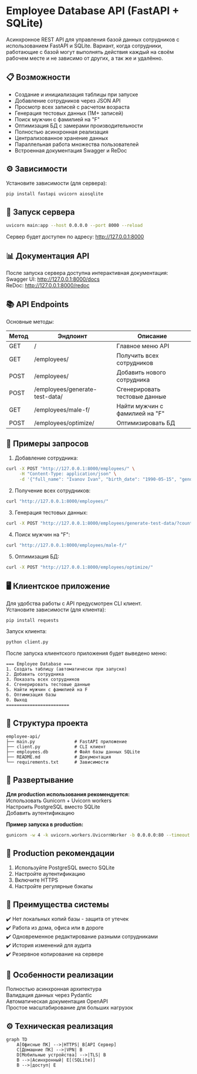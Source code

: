 # Employee Database API (FastAPI + SQLite)

Асинхронное REST API для управления базой данных сотрудников с использованием FastAPI и SQLite. Вариант, когда сотрудники, работающие с базой могут выполнять действия каждый на своём рабочем месте и не зависимо от других, а так же и удалённо.  

## 📋 Возможности
- Создание и инициализация таблицы при запуске  
- Добавление сотрудников через JSON API  
- Просмотр всех записей с расчетом возраста  
- Генерация тестовых данных (1M+ записей)  
- Поиск мужчин с фамилией на "F"  
- Оптимизация БД с замерами производительности  
- Полностью асинхронная реализация  
- Централизованное хранение данных  
- Параллельная работа множества пользователей  
- Встроенная документация Swagger и ReDoc  

## ⚙️ Зависимости
Установите зависимости (для сервера):
```bash
pip install fastapi uvicorn aiosqlite
```

## 🚀 Запуск сервера
```bash
uvicorn main:app --host 0.0.0.0 --port 8000 --reload
```
Сервер будет доступен по адресу: http://127.0.0.1:8000


## 📊 Документация API
После запуска сервера доступна интерактивная документация:  
Swagger UI: http://127.0.0.1:8000/docs  
ReDoc: http://127.0.0.1:8000/redoc  


## 📚 API Endpoints
Основные методы:

| Метод | Эндпоинт                       | Описание                       |
|-------|--------------------------------|--------------------------------|
| GET   | /                              | Главное меню API               |
| GET   | /employees/                    | Получить всех сотрудников      |
| POST  | /employees/                    | Добавить нового сотрудника     |
| POST  | /employees/generate-test-data/ | Сгенерировать тестовые данные  |
| GET   | /employees/male-f/             | Найти мужчин с фамилией на "F" |
| POST  | /employees/optimize/           | Оптимизировать БД              |


## 📌 Примеры запросов
1. Добавление сотрудника:
```bash
curl -X POST "http://127.0.0.1:8000/employees/" \
     -H "Content-Type: application/json" \
     -d '{"full_name": "Ivanov Ivan", "birth_date": "1990-05-15", "gender": "M"}'
```

2. Получение всех сотрудников:
```bash
curl "http://127.0.0.1:8000/employees/"
```

3. Генерация тестовых данных:
```bash
curl -X POST "http://127.0.0.1:8000/employees/generate-test-data/?count=1000000&special=100"
```

4. Поиск мужчин на "F":
```bash
curl "http://127.0.0.1:8000/employees/male-f/"
```

5. Оптимизация БД:
```bash
curl -X POST "http://127.0.0.1:8000/employees/optimize/"
```

## 🖥️ Клиентское приложение
Для удобства работы с API предусмотрен CLI клиент.  
Установите зависимости (для клиента):  
```bash
pip install requests
```
Запуск клиента:  
```bash
python client.py
```
После запуска клиентского приложения будет выведено меню:
```text
=== Employee Database ===  
1. Создать таблицу (автоматически при запуске)  
2. Добавить сотрудника  
3. Показать всех сотрудников  
4. Сгенерировать тестовые данные  
5. Найти мужчин с фамилией на F  
6. Оптимизация базы  
0. Выход  
========================  
```


## 📁 Структура проекта
```text
employee-api/
├── main.py               # FastAPI приложение
├── client.py             # CLI клиент
├── employees.db          # Файл базы данных SQLite
├── README.md             # Документация
└── requirements.txt      # Зависимости
```


## 🔄 Развертывание
**Для production использования рекомендуется:**  
Использовать Gunicorn + Uvicorn workers  
Настроить PostgreSQL вместо SQLite  
Добавить аутентификацию  

**Пример запуска в production:**  
```bash
gunicorn -w 4 -k uvicorn.workers.UvicornWorker -b 0.0.0.0:80 --timeout 120 main:app
```


## 🌟 Production рекомендации
1. Используйте PostgreSQL вместо SQLite  
2. Настройте аутентификацию  
3. Включите HTTPS  
4. Настройте регулярные бэкапы  


## 🌟 Преимущества системы
✔️ Нет локальных копий базы - защита от утечек  
✔️ Работа из дома, офиса или в дороге  
✔️ Одновременное редактирование разными сотрудниками  
✔️ История изменений для аудита  
✔️ Резервное копирование на сервере  


## 📌 Особенности реализации
Полностью асинхронная архитектура  
Валидация данных через Pydantic  
Автоматическая документация OpenAPI  
Простое масштабирование для больших нагрузок  


## ⚙️ Техническая реализация

```mermaid
graph TD
    A[Офисные ПК] -->|HTTPS| B[API Сервер]
    C[Домашние ПК] -->|VPN| B
    D[Мобильные устройства] -->|TLS| B
    B -->|Асинхронный| E[(SQLite)]
    B -->|доступ| E
```
